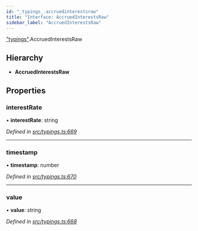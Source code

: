 ```yaml
---
id: "_typings_.accruedinterestsraw"
title: "Interface: AccruedInterestsRaw"
sidebar_label: "AccruedInterestsRaw"
---
```


["typings"](../modules/_typings_.md).AccruedInterestsRaw

## Hierarchy

* **AccruedInterestsRaw**

## Properties

### interestRate

•  **interestRate**: string

*Defined in [src/typings.ts:669](https://github.com/trustlines-protocol/clientlib/blob/4830efe/src/typings.ts#L669)*

___

### timestamp

•  **timestamp**: number

*Defined in [src/typings.ts:670](https://github.com/trustlines-protocol/clientlib/blob/4830efe/src/typings.ts#L670)*

___

### value

•  **value**: string

*Defined in [src/typings.ts:668](https://github.com/trustlines-protocol/clientlib/blob/4830efe/src/typings.ts#L668)*
